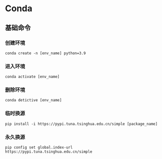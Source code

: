 # Conda

## 基础命令

### 创建环境
```
conda create -n [env_name] python=3.9
```

### 进入环境
```
conda activate [env_name]
```

### 删除环境
```
conda detictive [env_name]
```

### 临时换源
```
pip install -i https://pypi.tuna.tsinghua.edu.cn/simple [package_name]
```

### 永久换源
```
pip config set global.index-url https://pypi.tuna.tsinghua.edu.cn/simple
```

